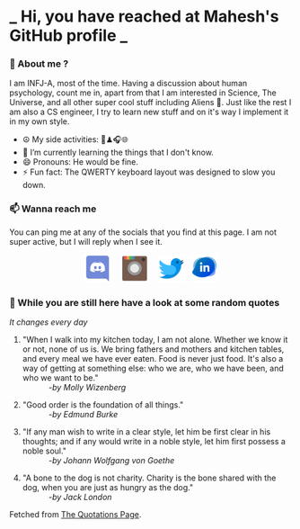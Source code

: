 # **_ Hi, you have reached at Mahesh's GitHub profile _**
### 🌸 About me ?
I am INFJ-A, most of the time. Having a discussion about human psychology, count me in, apart from that I am interested in Science, The Universe, and all other super cool stuff including Aliens 🤫. Just like the rest I am also a CS engineer, I try to learn new stuff and on it's way I implement it in my own style. 
- ☮ My side activities: 🎨♟🎧🌐
- 🌱 I’m currently learning the things that I don't know.
- 😄 Pronouns: He would be fine.
- ⚡ Fun fact: The QWERTY keyboard layout was designed to slow you down.

### 📫 Wanna reach me
You can ping me at any of the socials that you find at this page. I am not super active, but I will reply when I see it.
<p align="center">
<a href="https://discordapp.com/users/733328856957714472"><img src="./Assets/Papirus-Team-Papirus-Apps-Discord.svg" height="50px" width="50px" ></a>&nbsp; &nbsp;  
<a href ="https://instagram.com/obl1v_on"><img src="./Assets/Papirus-Team-Papirus-Apps-Instagram.svg" height="50px" width="50px" ></a>&nbsp;  &nbsp; 
<a href ="https://twitter.com/MaheshN2000"><img src="./Assets/Papirus-Team-Papirus-Apps-Twitter.svg" height ="50px" width="50px" ></a>&nbsp;
<a href ="https://linkedin.com/in/mahesh2000"><img src="./Assets/in.png" height ="50px" width="50px" ></a>

</p>



### 🔰 While you are still here have a look at some random quotes
*It changes every day*

<!-- BLOG-POST-LIST:START -->
 1.  "When I walk into my kitchen today, I am not alone. Whether we know it or not, none of us is. We bring fathers and mothers and kitchen tables, and every meal we have ever eaten. Food is never just food. It's also a way of getting at something else: who we are, who we have been, and who we want to be." <br> &emsp;&emsp;&emsp; <i>-by Molly Wizenberg</i> 

 2.  "Good order is the foundation of all things." <br> &emsp;&emsp;&emsp; <i>-by Edmund Burke</i> 

 3.  "If any man wish to write in a clear style, let him be first clear in his thoughts; and if any would write in a noble style, let him first possess a noble soul." <br> &emsp;&emsp;&emsp; <i>-by Johann Wolfgang von Goethe</i> 

 4.  "A bone to the dog is not charity. Charity is the bone shared with the dog, when you are just as hungry as the dog." <br> &emsp;&emsp;&emsp; <i>-by Jack London</i> 
<!-- BLOG-POST-LIST:END -->
Fetched from <a href="http://www.quotationspage.com/data/mqotd.rss"> The Quotations Page</a>.
<!-- The above quotes are fetched from " http://www.quotationspage.com/data/mqotd.rss " and the github action used was gautamkrishnar/blog-post-workflow@master -->
